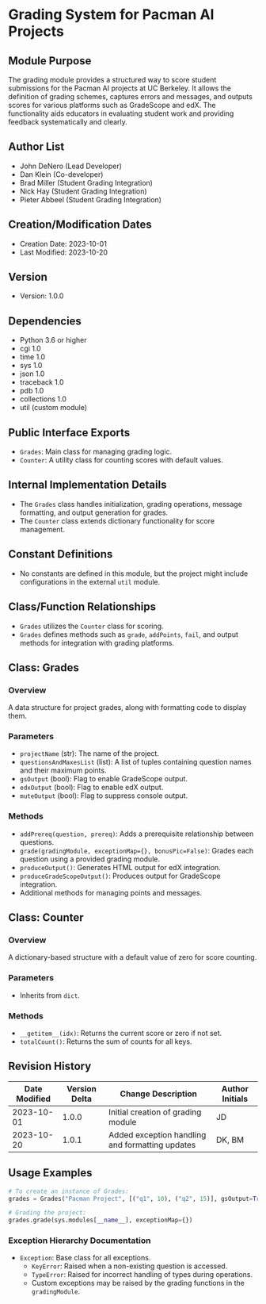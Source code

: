 # Grading System for Pacman AI Projects

## Module Purpose
The grading module provides a structured way to score student submissions for the Pacman AI projects at UC Berkeley. It allows the definition of grading schemes, captures errors and messages, and outputs scores for various platforms such as GradeScope and edX. The functionality aids educators in evaluating student work and providing feedback systematically and clearly.

## Author List
- John DeNero (Lead Developer)
- Dan Klein (Co-developer)
- Brad Miller (Student Grading Integration)
- Nick Hay (Student Grading Integration)
- Pieter Abbeel (Student Grading Integration)

## Creation/Modification Dates
- Creation Date: 2023-10-01
- Last Modified: 2023-10-20

## Version
- Version: 1.0.0

## Dependencies
- Python 3.6 or higher
- cgi 1.0
- time 1.0
- sys 1.0
- json 1.0
- traceback 1.0
- pdb 1.0
- collections 1.0
- util (custom module)

## Public Interface Exports
- `Grades`: Main class for managing grading logic.
- `Counter`: A utility class for counting scores with default values.

## Internal Implementation Details
- The `Grades` class handles initialization, grading operations, message formatting, and output generation for grades.
- The `Counter` class extends dictionary functionality for score management.

## Constant Definitions
- No constants are defined in this module, but the project might include configurations in the external `util` module.

## Class/Function Relationships
- `Grades` utilizes the `Counter` class for scoring.
- `Grades` defines methods such as `grade`, `addPoints`, `fail`, and output methods for integration with grading platforms.

## Class: Grades
### Overview
A data structure for project grades, along with formatting code to display them.

### Parameters
- `projectName` (str): The name of the project.
- `questionsAndMaxesList` (list): A list of tuples containing question names and their maximum points.
- `gsOutput` (bool): Flag to enable GradeScope output.
- `edxOutput` (bool): Flag to enable edX output.
- `muteOutput` (bool): Flag to suppress console output.

### Methods
- `addPrereq(question, prereq)`: Adds a prerequisite relationship between questions.
- `grade(gradingModule, exceptionMap={}, bonusPic=False)`: Grades each question using a provided grading module.
- `produceOutput()`: Generates HTML output for edX integration.
- `produceGradeScopeOutput()`: Produces output for GradeScope integration.
- Additional methods for managing points and messages.

## Class: Counter
### Overview
A dictionary-based structure with a default value of zero for score counting.

### Parameters
- Inherits from `dict`.

### Methods
- `__getitem__(idx)`: Returns the current score or zero if not set.
- `totalCount()`: Returns the sum of counts for all keys.

## Revision History
| Date Modified | Version Delta | Change Description               | Author Initials |
|---------------|---------------|----------------------------------|------------------|
| 2023-10-01    | 1.0.0        | Initial creation of grading module | JD                |
| 2023-10-20    | 1.0.1        | Added exception handling and formatting updates | DK, BM            |

## Usage Examples
```python
# To create an instance of Grades:
grades = Grades("Pacman Project", [("q1", 10), ("q2", 15)], gsOutput=True)

# Grading the project:
grades.grade(sys.modules[__name__], exceptionMap={})
```

### Exception Hierarchy Documentation
- `Exception`: Base class for all exceptions.
  - `KeyError`: Raised when a non-existing question is accessed.
  - `TypeError`: Raised for incorrect handling of types during operations.
  - Custom exceptions may be raised by the grading functions in the `gradingModule`.